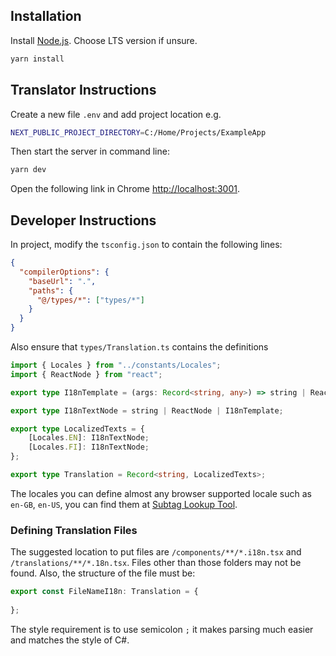 ## Installation

Install [Node.js](https://nodejs.org/en/). Choose LTS version if unsure.

```bash
yarn install
```

## Translator Instructions

Create a new file `.env` and add project location e.g.

```bash
NEXT_PUBLIC_PROJECT_DIRECTORY=C:/Home/Projects/ExampleApp
```

Then start the server in command line:

```bash
yarn dev
```

Open the following link in Chrome [http://localhost:3001](http://localhost:3001).

## Developer Instructions

In project, modify the `tsconfig.json` to contain the following lines:

```json
{
  "compilerOptions": {
    "baseUrl": ".",
    "paths": {
      "@/types/*": ["types/*"]
    }
  }
}
```

Also ensure that `types/Translation.ts` contains the definitions

```typescript
import { Locales } from "../constants/Locales";
import { ReactNode } from "react";

export type I18nTemplate = (args: Record<string, any>) => string | ReactNode;

export type I18nTextNode = string | ReactNode | I18nTemplate;

export type LocalizedTexts = {
    [Locales.EN]: I18nTextNode;
    [Locales.FI]: I18nTextNode;
};

export type Translation = Record<string, LocalizedTexts>;
```

The locales you can define almost any browser supported locale such as `en-GB`, `en-US`,
you can find them at [Subtag Lookup Tool](https://r12a.github.io/app-subtags/).

### Defining Translation Files

The suggested location to put files are `/components/**/*.i18n.tsx` and `/translations/**/*.18n.tsx`.
Files other than those folders may not be found. Also, the structure of the file must be:

```typescript
export const FileNameI18n: Translation = {
    
};
```

The style requirement is to use semicolon `;` it makes parsing much easier and matches the style of C#.
